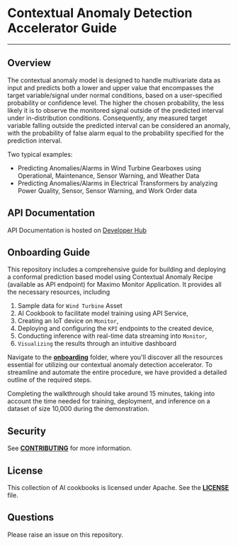 # Contextual Anomaly Detection Accelerator Guide
---

## Overview

The contextual anomaly model is designed to handle multivariate data as input and predicts both a lower and upper value that encompasses the target variable/signal under normal conditions, based on a user-specified probability or confidence level. The higher the chosen probability, the less likely it is to observe the monitored signal outside of the predicted interval under in-distribution conditions. Consequently, any measured target variable falling outside the predicted interval can be considered an anomaly, with the probability of false alarm equal to the probability specified for the prediction interval.

Two typical examples:
- Predicting Anomalies/Alarms in Wind Turbine Gearboxes using Operational, Maintenance, Sensor Warning, and Weather Data
- Predicting Anomalies/Alarms in Electrical Transformers by analyzing Power Quality, Sensor, Sensor Warning, and Work Order data

## API Documentation
API Documentation is hosted on [Developer Hub](https://developer.ibm.com/apis/catalog/ai4industry--ibm-maximo-contextual-anomaly-accelerator/Introduction)

## Onboarding Guide
This repository includes a comprehensive guide for building and deploying a conformal prediction based model using Contextual Anomaly Recipe (available as API endpoint) for Maximo Monitor Application. It provides all the necessary resources, including 
1. Sample data for `Wind Turbine` Asset
2. AI Cookbook to facilitate model training using API Service, 
3. Creating an IoT device on `Monitor`, 
4. Deploying and configuring the `KPI` endpoints to the created device, 
5. Conducting inference with real-time data streaming into `Monitor`,  
6. `Visualizing` the results through an intuitive dashboard

Navigate to the **[onboarding](onboarding)** folder, where you'll discover all the resources essential for utilizing our contextual anomaly detection accelerator. To streamline and automate the entire procedure, we have provided a detailed outline of the required steps. 

Completing the walkthrough should take around 15 minutes, taking into account the time needed for training, deployment, and inference on a dataset of size 10,000 during the demonstration.

## Security
See [**CONTRIBUTING**](./CONTRIBUTING.md) for more information.

## License
This collection of AI cookbooks is licensed under Apache. See the [**LICENSE**](LICENSE) file.

## Questions
Please raise an issue on this repository.
